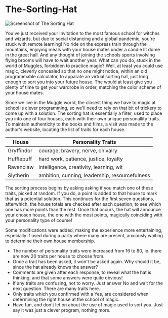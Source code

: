 # The-Sorting-Hat

![Screenshot of The Sorting Hat](https://github.com/yeri63-hp48g/The-Sorting-Hat/raw/main/Hat.png)

You've just received your invitation to the most famous school for witches and wizards, but due to social distancing and a global pandemic, you're stuck with remote learning! No ride on the express train through the mountains, enjoying meals with your house mates under a candle lit dome in the great hall. And any thought of joining the schools sports involving flying brooms will have to wait another year. What can you do, stuck in the world of Muggles, forbidden to practice magic? Well, at least you could use magic, cleverly concealed so that no one might notice, within an old programmable calculator, to apparate an virtual sorting hat, just long enough to sort you into your future house. The would at least give you plenty of time to get your wardrobe in order, matching the color scheme of your house mates.

Since we live in the Muggle world, the closest thing we have to magic at school is clever programming, so we'll need to rely on that bit of trickery to come up with a solution. The sorting hat is essentially a filter, used to place you into one of four houses, each with their own unique personallity traits. To maintain authenticity to the books and films, a visit was made to the author's website, locating the list of traits for each house.

| House | Personality Traits |
| ---------- | ---------------------------------------------- |
| Gryffindor | courage, bravery, nerve, chivalry              |
| Hufflepuff | hard work, patience, justice, loyalty          |
| Ravenclaw  | intelligence, creativity, learning, wit        |
| Slytherin  | ambition, cunning, leadership, resourcefulness |

The sorting process begins by asking asking if you match one of these traits, picked at random. If you do, a point is added to that house to mark that as a potential solution. This continues for the first seven questions, afterwhich, the house totals are checked after each question, to see which one has more points than the rest. Once that occurs, the hat will announce your chosen house, the one with the most points, magically coinciding with your personality type of course! 

Some modifications were added, making the experience more entertaining, especially if used during a party where many are present, anxiously waiting to determine their own house membership.

- The number of personality traits were increased from 16 to 80, ie. there are now 20 traits per house to choose from.
- Once a trait has been asked, it won't be asked again. Why should it be, since the hat already knows the answer?
- Comments are given after each response, to reveal what the hat is thinking, and that some answers were quite obvious!
- If any traits are confusing, not to worry. Just answer No and wait for the next question. There are many traits here.
- Only traits which you confirmed with a Yes, are considered when determining the right house at the school of magic.
- Have fun, and don't let on about the use of magic used to sort you. Just say it was just a clever program, nothing more.
